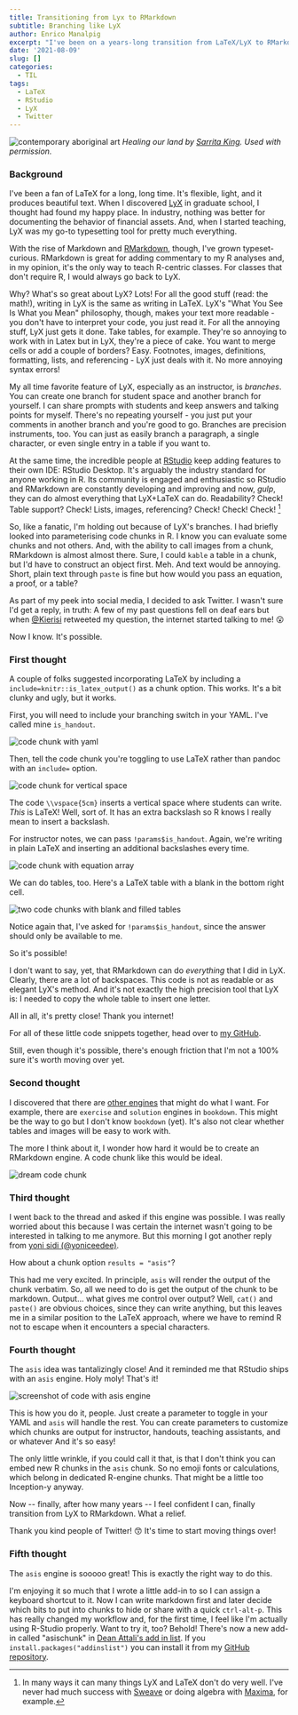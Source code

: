 ```yaml
---
title: Transitioning from Lyx to RMarkdown
subtitle: Branching like LyX
author: Enrico Manalpig
excerpt: "I've been on a years-long transition from LaTeX/LyX to RMarkdown. Over the last few days, with help from some kind folks on Twitter, I know how to branch like LyX: the asis engine"
date: '2021-08-09'
slug: []
categories:
  - TIL
tags:
  - LaTeX
  - RStudio
  - LyX
  - Twitter
---
```


![contemporary aboriginal art](featured.jpg) *Healing our land by [Sarrita King](https://artisticsolutionsgroup.com.au/). Used with permission.*

### Background

I've been a fan of LaTeX for a long, long time. It's flexible, light, and it produces beautiful text. When I discovered [LyX](https://lyx.org) in graduate school, I thought had found my happy place. In industry, nothing was better for documenting the behavior of financial assets. And, when I started teaching, LyX was my go-to typesetting tool for pretty much everything.

With the rise of Markdown and [RMarkdown](https://rmarkdown.rstudio.com/), though, I've grown typeset-curious. RMarkdown is great for adding commentary to my R analyses and, in my opinion, it's the only way to teach R-centric classes. For classes that don't require R, I would always go back to LyX.

Why? What's so great about LyX? Lots! For all the good stuff (read: the math!), writing in LyX is the same as writing in LaTeX. LyX's "What You See Is What you Mean" philosophy, though, makes your text more readable - you don't have to interpret your code, you just read it. For all the annoying stuff, LyX just gets it done. Take tables, for example.  They're so annoying to work with in Latex but in LyX, they're a piece of cake. You want to merge cells or add a couple of borders? Easy. Footnotes, images, definitions, formatting, lists, and referencing - LyX just deals with it. No more annoying syntax errors!

My all time favorite feature of LyX, especially as an instructor, is *branches*. You can create one branch for student space and another branch for yourself. I can share prompts with students and keep answers and talking points for myself. There's no repeating yourself - you just put your comments in another branch and you're good to go. Branches are precision instruments, too. You can just as easily branch a paragraph, a single character, or even single entry in a table if you want to.

At the same time, the incredible people at [RStudio](https://www.rstudio.com/) keep adding features to their own IDE: RStudio Desktop. It's arguably the industry standard for anyone working in R. Its community is engaged and enthusiastic so RStudio and RMarkdown are constantly developing and improving and now, *gulp*, they can do almost everything that LyX+LaTeX can do. Readability? Check! Table support? Check! Lists, images, referencing? Check! Check! Check! [^1]

[^1]: In many ways it can many things LyX and LaTeX don't do very well. I've never had much success with [Sweave](https://wiki.lyx.org/Glossary/Sweave) or doing algebra with [Maxima](https://maxima.sourceforge.io/), for example.

So, like a fanatic, I'm holding out because of LyX's branches. I had briefly looked into parameterising code chunks in R. I know you can evaluate some chunks and not others. And, with the ability to call images from a chunk, RMarkdown is almost almost there. Sure, I could `kable` a table in a chunk, but I'd have to construct an object first. Meh. And text would be annoying. Short, plain text through `paste` is fine but how would you pass an equation, a proof, or a table?

As part of my peek into social media, I decided to ask Twitter. I wasn't sure I'd get a reply, in truth: A few of my past questions fell on deaf ears but when [\@Kierisi](https://twitter.com/kierisi) retweeted my question, the internet started talking to me! 😮

Now I know. It's possible.

### First thought

A couple of folks suggested incorporating LaTeX by including a `include=knitr::is_latex_output()` as a chunk option.  This works.  It's a bit clunky and ugly, but it works.

First, you will need to include your branching switch in your YAML. I've called mine `is_handout`.

![code chunk with yaml](./images/YAML.png)

Then, tell the code chunk you're toggling to use LaTeX rather than pandoc with an `include=` option.

![code chunk for vertical space](./images/vspace_chunk.png)


The code `\\vspace{5cm}` inserts a vertical space where students can write. *This* is LaTeX! Well, sort of. It has an extra backslash so R knows I really mean to insert a backslash.

For instructor notes, we can pass `!params$is_handout`. Again, we're writing in plain LaTeX and inserting an additional backslashes every time.

![code chunk with equation array](./images/eqnarray_chunk.png)

We can do tables, too. Here's a LaTeX table with a blank in the bottom right cell.

![two code chunks with blank and filled tables](./images/tbl_chunk.png)

Notice again that, I've asked for `!params$is_handout`, since the answer should only be available to me.

So it's possible!

I don't want to say, yet, that RMarkdown can do *everything* that I did in LyX. Clearly, there are a lot of backspaces. This code is not as readable or as elegant LyX's method. And it's not exactly the high precision tool that LyX is: I needed to copy the whole table to insert one letter. 

All in all, it's pretty close! Thank you internet!

For all of these little code snippets together, head over to [my GitHub](https://github.com/enricomanlapig/useful_snippets/tree/master/branching_with_latex).

Still, even though it's possible, there's enough friction that I'm not a 100% sure it's worth moving over yet.

### Second thought

I discovered that there are [other engines](https://bookdown.org/yihui/rmarkdown/language-engines.html) that might do what I want. For example, there are `exercise` and `solution` engines in `bookdown`. This might be the way to go but I don't know `bookdown` (yet). It's also not clear whether tables and images will be easy to work with.

The more I think about it, I wonder how hard it would be to create an RMarkdown engine. A code chunk like this would be ideal.

![dream code chunk](./images/dream_chunk.png)
    
### Third thought

I went back to the thread and asked if this engine was possible.  I was really worried about this because I was certain the internet wasn't going to be interested in talking to me anymore.  But this morning I got another reply from [yoni sidi (\@yoniceedee)](https://twitter.com/yoniceedee).

How about a chunk option `results = "asis"`?

This had me very excited.  In principle, `asis` will render the output of the chunk verbatim.  So, all we need to do is get the output of the chunk to be markdown.  Output... what gives me control over output? Well, `cat()` and `paste()` are obvious choices, since they can write anything, but this leaves me in a similar position to the LaTeX approach, where we have to remind R not to escape when it encounters a special characters.  



### Fourth thought

The `asis` idea was tantalizingly close! And it reminded me that RStudio ships with an `asis` engine.  Holy moly! That's it!

![screenshot of code with asis engine](./images/asis_code_chunk.png)

This is how you do it, people.  Just create a parameter to toggle in your YAML and `asis` will handle the rest. You can create parameters to customize which chunks are output for instructor, handouts, teaching assistants, and or whatever And it's so easy!

The only little wrinkle, if you could call it that, is that I don't think you can embed new R chunks in the `asis` chunk. So no emoji fonts or calculations, which belong in dedicated R-engine chunks.  That might be a little too Inception-y anyway.  

Now -- finally, after how many years -- I feel confident I can, finally transition from LyX to RMarkdown. What a relief.

Thank you kind people of Twitter! 😙 It's time to start moving things over!


### Fifth thought

The `asis` engine is sooooo great!  This is exactly the right way to do this.

I'm enjoying it so much that I wrote a little add-in to so I can assign a keyboard shortcut to it.  Now I can write markdown first and later decide which bits to put into chunks to hide or share with a quick `ctrl-alt-p`. This has really changed my workflow and, for the first time, I feel like I'm actually using R-Studio properly.  Want to try it, too? Behold! There's now a new add-in called "asischunk" in [Dean Attali's add in list](https://github.com/daattali/addinslist). If you `install.packages("addinslist")` you can install it from my [GitHub repository](https://github.com/enricomanlapig/asischunk).

